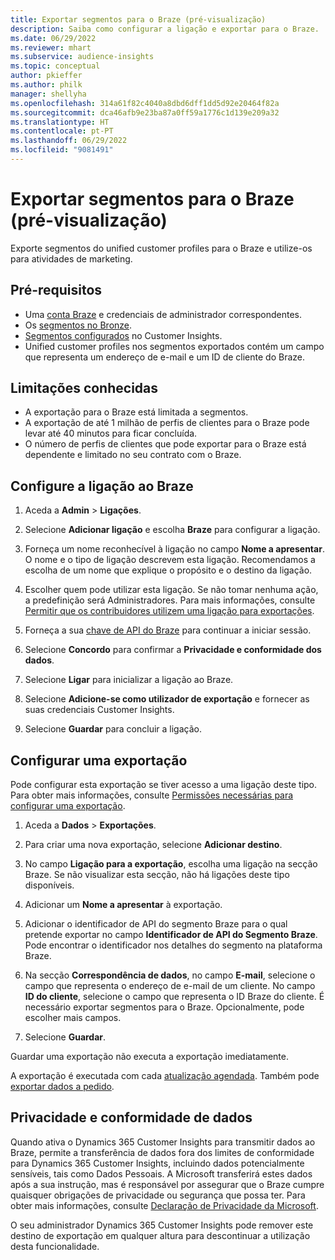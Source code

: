 ```yaml
---
title: Exportar segmentos para o Braze (pré-visualização)
description: Saiba como configurar a ligação e exportar para o Braze.
ms.date: 06/29/2022
ms.reviewer: mhart
ms.subservice: audience-insights
ms.topic: conceptual
author: pkieffer
ms.author: philk
manager: shellyha
ms.openlocfilehash: 314a61f82c4040a8dbd6dff1dd5d92e20464f82a
ms.sourcegitcommit: dca46afb9e23ba87a0ff59a1776c1d139e209a32
ms.translationtype: HT
ms.contentlocale: pt-PT
ms.lasthandoff: 06/29/2022
ms.locfileid: "9081491"
---
```

# <a name="export-segments-to-braze-preview"></a>Exportar segmentos para o Braze (pré-visualização)

Exporte segmentos do unified customer profiles para o Braze e utilize-os para atividades de marketing.

## <a name="prerequisites"></a>Pré-requisitos

- Uma [conta Braze](https://www.braze.com/) e credenciais de administrador correspondentes.
- Os [segmentos no Bronze](https://www.braze.com/docs/user_guide/engagement_tools/segments/creating_a_segment/).
- [Segmentos configurados](segments.md) no Customer Insights.
- Unified customer profiles nos segmentos exportados contém um campo que representa um endereço de e-mail e um ID de cliente do Braze.

## <a name="known-limitations"></a>Limitações conhecidas

- A exportação para o Braze está limitada a segmentos.
- A exportação de até 1 milhão de perfis de clientes para o Braze pode levar até 40 minutos para ficar concluída.
- O número de perfis de clientes que pode exportar para o Braze está dependente e limitado no seu contrato com o Braze.

## <a name="set-up-connection-to-braze"></a>Configure a ligação ao Braze

1. Aceda a **Admin** > **Ligações**.

1. Selecione **Adicionar ligação** e escolha **Braze** para configurar a ligação.

1. Forneça um nome reconhecível à ligação no campo **Nome a apresentar**. O nome e o tipo de ligação descrevem esta ligação. Recomendamos a escolha de um nome que explique o propósito e o destino da ligação.

1. Escolher quem pode utilizar esta ligação. Se não tomar nenhuma ação, a predefinição será Administradores. Para mais informações, consulte [Permitir que os contribuidores utilizem uma ligação para exportações](connections.md#allow-contributors-to-use-a-connection-for-exports).

1. Forneça a sua [chave de API do Braze](https://www.braze.com/docs/api/basics/) para continuar a iniciar sessão.

1. Selecione **Concordo** para confirmar a **Privacidade e conformidade dos dados**.

1. Selecione **Ligar** para inicializar a ligação ao Braze.

1. Selecione **Adicione-se como utilizador de exportação** e fornecer as suas credenciais Customer Insights.

1. Selecione **Guardar** para concluir a ligação.

## <a name="configure-an-export"></a>Configurar uma exportação

Pode configurar esta exportação se tiver acesso a uma ligação deste tipo. Para obter mais informações, consulte [Permissões necessárias para configurar uma exportação](export-destinations.md#set-up-a-new-export).

1. Aceda a **Dados** > **Exportações**.

1. Para criar uma nova exportação, selecione **Adicionar destino**.

1. No campo **Ligação para a exportação**, escolha uma ligação na secção Braze. Se não visualizar esta secção, não há ligações deste tipo disponíveis.  

1. Adicionar um **Nome a apresentar** à exportação.

1. Adicionar o identificador de API do segmento Braze para o qual pretende exportar no campo **Identificador de API do Segmento Braze**. Pode encontrar o identificador nos detalhes do segmento na plataforma Braze.

1. Na secção **Correspondência de dados**, no campo **E-mail**, selecione o campo que representa o endereço de e-mail de um cliente. No campo **ID do cliente**, selecione o campo que representa o ID Braze do cliente. É necessário exportar segmentos para o Braze. Opcionalmente, pode escolher mais campos.

1. Selecione **Guardar**.

Guardar uma exportação não executa a exportação imediatamente.

A exportação é executada com cada [atualização agendada](system.md#schedule-tab). Também pode [exportar dados a pedido](export-destinations.md#run-exports-on-demand). 


## <a name="data-privacy-and-compliance"></a>Privacidade e conformidade de dados

Quando ativa o Dynamics 365 Customer Insights para transmitir dados ao Braze, permite a transferência de dados fora dos limites de conformidade para Dynamics 365 Customer Insights, incluindo dados potencialmente sensíveis, tais como Dados Pessoais. A Microsoft transferirá estes dados após a sua instrução, mas é responsável por assegurar que o Braze cumpre quaisquer obrigações de privacidade ou segurança que possa ter. Para obter mais informações, consulte [Declaração de Privacidade da Microsoft](https://go.microsoft.com/fwlink/?linkid=396732).

O seu administrador Dynamics 365 Customer Insights pode remover este destino de exportação em qualquer altura para descontinuar a utilização desta funcionalidade.
